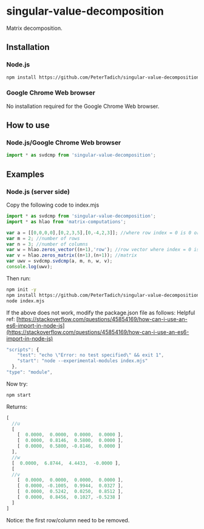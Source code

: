 # singular-value-decomposition
Matrix decomposition.

## Installation

### Node.js

```bash
npm install https://github.com/PeterTadich/singular-value-decomposition#main
```

### Google Chrome Web browser

No installation required for the Google Chrome Web browser.

## How to use

### Node.js/Google Chrome Web browser

```js
import * as svdcmp from 'singular-value-decomposition';
```

## Examples

### Node.js (server side)

Copy the following code to index.mjs

```js
import * as svdcmp from 'singular-value-decomposition';
import * as hlao from 'matrix-computations';

var a = [[0,0,0,0],[0,2,3,5],[0,-4,2,3]]; //where row index = 0 is 0 or 'undefined' and column index 0 is 0 or 'undefined'
var m = 2; //number of rows
var n = 3; //number of columns
var w = hlao.zeros_vector((n+1),'row'); //row vector where index = 0 is undefined
var v = hlao.zeros_matrix((n+1),(n+1)); //matrix
var uwv = svdcmp.svdcmp(a, m, n, w, v);
console.log(uwv);
```

Then run:

```bash
npm init -y
npm install https://github.com/PeterTadich/singular-value-decomposition#main https://github.com/PeterTadich/matrix-computations
node index.mjs
```

If the above does not work, modify the package.json file as follows:
Helpful ref: [https://stackoverflow.com/questions/45854169/how-can-i-use-an-es6-import-in-node-js](https://stackoverflow.com/questions/45854169/how-can-i-use-an-es6-import-in-node-js)

```js
"scripts": {
    "test": "echo \"Error: no test specified\" && exit 1",
    "start": "node --experimental-modules index.mjs"
  },
"type": "module",
```

Now try:

```bash
npm start
```

Returns:

```js
[
  //u
  [
    [  0.0000,  0.0000,  0.0000,  0.0000 ],
    [  0.0000,  0.8146,  0.5800,  0.0000 ],
    [  0.0000,  0.5800, -0.8146,  0.0000 ]
  ],
  //w
  [  0.0000,  6.8744,  4.4433,  -0.0000 ],
  [
  //v
    [  0.0000,  0.0000,  0.0000,  0.0000 ],
    [  0.0000, -0.1005,  0.9944,  0.0327 ],
    [  0.0000,  0.5242,  0.0250,  0.8512 ],
    [  0.0000,  0.8456,  0.1027, -0.5238 ]
  ]
]
```

Notice: the first row/column need to be removed.